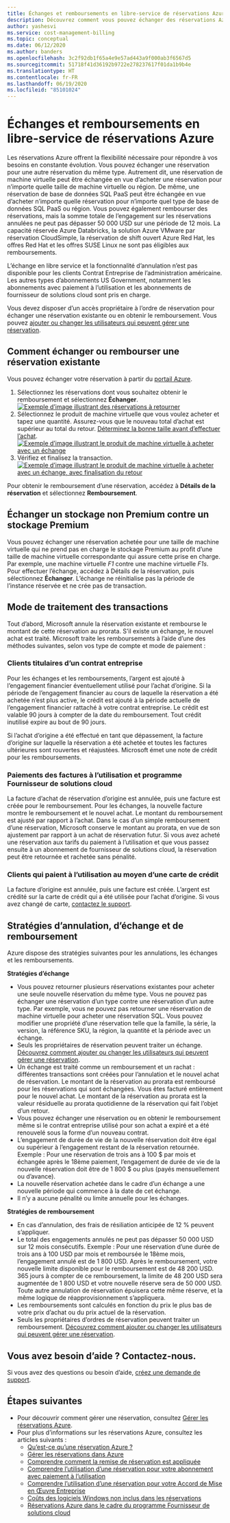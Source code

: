 ```yaml
---
title: Échanges et remboursements en libre-service de réservations Azure
description: Découvrez comment vous pouvez échanger des réservations Azure ou en obtenir le remboursement.
author: yashesvi
ms.service: cost-management-billing
ms.topic: conceptual
ms.date: 06/12/2020
ms.author: banders
ms.openlocfilehash: 3c2f92db1f65a4e9e57ad443a9f000ab3f6567d5
ms.sourcegitcommit: 51718f41d36192b9722e278237617f01da1b9b4e
ms.translationtype: HT
ms.contentlocale: fr-FR
ms.lasthandoff: 06/19/2020
ms.locfileid: "85101024"
---
```

# <a name="self-service-exchanges-and-refunds-for-azure-reservations"></a>Échanges et remboursements en libre-service de réservations Azure

Les réservations Azure offrent la flexibilité nécessaire pour répondre à vos besoins en constante évolution. Vous pouvez échanger une réservation pour une autre réservation du même type. Autrement dit, une réservation de machine virtuelle peut être échangée en vue d’acheter une réservation pour n’importe quelle taille de machine virtuelle ou région. De même, une réservation de base de données SQL PaaS peut être échangée en vue d’acheter n’importe quelle réservation pour n’importe quel type de base de données SQL PaaS ou région. Vous pouvez également rembourser des réservations, mais la somme totale de l’engagement sur les réservations annulées ne peut pas dépasser 50 000 USD sur une période de 12 mois. La capacité réservée Azure Databricks, la solution Azure VMware par réservation CloudSimple, la réservation de shift ouvert Azure Red Hat, les offres Red Hat et les offres SUSE Linux ne sont pas éligibles aux remboursements.

L’échange en libre service et la fonctionnalité d’annulation n’est pas disponible pour les clients Contrat Entreprise de l’administration américaine. Les autres types d’abonnements US Government, notamment les abonnements avec paiement à l’utilisation et les abonnements de fournisseur de solutions cloud sont pris en charge.

Vous devez disposer d’un accès propriétaire à l’ordre de réservation pour échanger une réservation existante ou en obtenir le remboursement. Vous pouvez [ajouter ou changer les utilisateurs qui peuvent gérer une réservation](https://docs.microsoft.com/azure/cost-management-billing/reservations/manage-reserved-vm-instance#add-or-change-users-who-can-manage-a-reservation).

## <a name="how-to-exchange-or-refund-an-existing-reservation"></a>Comment échanger ou rembourser une réservation existante

Vous pouvez échanger votre réservation à partir du [portail Azure](https://portal.azure.com/#blade/Microsoft_Azure_Reservations/ReservationsBrowseBlade).

1. Sélectionnez les réservations dont vous souhaitez obtenir le remboursement et sélectionnez **Échanger**.  
    [![Exemple d’image illustrant des réservations à retourner](./media/exchange-and-refund-azure-reservations/exchange-refund-return.png)](./media/exchange-and-refund-azure-reservations/exchange-refund-return.png#lightbox)
1. Sélectionnez le produit de machine virtuelle que vous voulez acheter et tapez une quantité. Assurez-vous que le nouveau total d’achat est supérieur au total du retour. [Déterminez la bonne taille avant d’effectuer l’achat](../../virtual-machines/windows/prepay-reserved-vm-instances.md#determine-the-right-vm-size-before-you-buy).  
    [![Exemple d’image illustrant le produit de machine virtuelle à acheter avec un échange](./media/exchange-and-refund-azure-reservations/exchange-refund-select-purchase.png)](./media/exchange-and-refund-azure-reservations/exchange-refund-select-purchase.png#lightbox)
1. Vérifiez et finalisez la transaction.  
    [![Exemple d’image illustrant le produit de machine virtuelle à acheter avec un échange, avec finalisation du retour](./media/exchange-and-refund-azure-reservations/exchange-refund-confirm-exchange.png)](./media/exchange-and-refund-azure-reservations/exchange-refund-confirm-exchange.png#lightbox)

Pour obtenir le remboursement d’une réservation, accédez à **Détails de la réservation** et sélectionnez **Remboursement**.

## <a name="exchange-non-premium-storage-for-premium-storage"></a>Échanger un stockage non Premium contre un stockage Premium

Vous pouvez échanger une réservation achetée pour une taille de machine virtuelle qui ne prend pas en charge le stockage Premium au profit d’une taille de machine virtuelle correspondante qui assure cette prise en charge. Par exemple, une machine virtuelle _F1_ contre une machine virtuelle _F1s_. Pour effectuer l’échange, accédez à Détails de la réservation, puis sélectionnez **Échanger**. L’échange ne réinitialise pas la période de l’instance réservée et ne crée pas de transaction. 

## <a name="how-transactions-are-processed"></a>Mode de traitement des transactions

Tout d’abord, Microsoft annule la réservation existante et rembourse le montant de cette réservation au prorata. S’il existe un échange, le nouvel achat est traité. Microsoft traite les remboursements à l’aide d’une des méthodes suivantes, selon vos type de compte et mode de paiement :

### <a name="enterprise-agreement-customers"></a>Clients titulaires d’un contrat entreprise

Pour les échanges et les remboursements, l’argent est ajouté à l’engagement financier éventuellement utilisé pour l’achat d’origine. Si la période de l’engagement financier au cours de laquelle la réservation a été achetée n’est plus active, le crédit est ajouté à la période actuelle de l’engagement financier rattaché à votre contrat entreprise. Le crédit est valable 90 jours à compter de la date du remboursement. Tout crédit inutilisé expire au bout de 90 jours.

Si l’achat d’origine a été effectué en tant que dépassement, la facture d’origine sur laquelle la réservation a été achetée et toutes les factures ultérieures sont rouvertes et réajustées. Microsoft émet une note de crédit pour les remboursements.

### <a name="pay-as-you-go-invoice-payments-and-csp-program"></a>Paiements des factures à l’utilisation et programme Fournisseur de solutions cloud

La facture d’achat de réservation d’origine est annulée, puis une facture est créée pour le remboursement. Pour les échanges, la nouvelle facture montre le remboursement et le nouvel achat. Le montant du remboursement est ajusté par rapport à l’achat. Dans le cas d’un simple remboursement d’une réservation, Microsoft conserve le montant au prorata, en vue de son ajustement par rapport à un achat de réservation futur. Si vous avez acheté une réservation aux tarifs du paiement à l’utilisation et que vous passez ensuite à un abonnement de fournisseur de solutions cloud, la réservation peut être retournée et rachetée sans pénalité.

### <a name="pay-as-you-go-credit-card-customers"></a>Clients qui paient à l’utilisation au moyen d’une carte de crédit

La facture d’origine est annulée, puis une facture est créée. L’argent est crédité sur la carte de crédit qui a été utilisée pour l’achat d’origine. Si vous avez changé de carte, [contactez le support](https://portal.azure.com/#blade/Microsoft_Azure_Support/HelpAndSupportBlade/newsupportrequest).

## <a name="cancel-exchange-and-refund-policies"></a>Stratégies d’annulation, d’échange et de remboursement

Azure dispose des stratégies suivantes pour les annulations, les échanges et les remboursements.

**Stratégies d’échange**

- Vous pouvez retourner plusieurs réservations existantes pour acheter une seule nouvelle réservation du même type. Vous ne pouvez pas échanger une réservation d’un type contre une réservation d’un autre type. Par exemple, vous ne pouvez pas retourner une réservation de machine virtuelle pour acheter une réservation SQL. Vous pouvez modifier une propriété d’une réservation telle que la famille, la série, la version, la référence SKU, la région, la quantité et la période avec un échange.
- Seuls les propriétaires de réservation peuvent traiter un échange. [Découvrez comment ajouter ou changer les utilisateurs qui peuvent gérer une réservation](manage-reserved-vm-instance.md#add-or-change-users-who-can-manage-a-reservation).
- Un échange est traité comme un remboursement et un rachat : différentes transactions sont créées pour l’annulation et le nouvel achat de réservation. Le montant de la réservation au prorata est remboursé pour les réservations qui sont échangées. Vous êtes facturé entièrement pour le nouvel achat. Le montant de la réservation au prorata est la valeur résiduelle au prorata quotidienne de la réservation qui fait l’objet d’un retour.
- Vous pouvez échanger une réservation ou en obtenir le remboursement même si le contrat entreprise utilisé pour son achat a expiré et a été renouvelé sous la forme d’un nouveau contrat.
- L’engagement de durée de vie de la nouvelle réservation doit être égal ou supérieur à l’engagement restant de la réservation retournée. Exemple : Pour une réservation de trois ans à 100 $ par mois et échangée après le 18ème paiement, l’engagement de durée de vie de la nouvelle réservation doit être de 1 800 $ ou plus (payés mensuellement ou d’avance).
- La nouvelle réservation achetée dans le cadre d’un échange a une nouvelle période qui commence à la date de cet échange.
- Il n’y a aucune pénalité ou limite annuelle pour les échanges.

**Stratégies de remboursement**

- En cas d’annulation, des frais de résiliation anticipée de 12 % peuvent s’appliquer.
- Le total des engagements annulés ne peut pas dépasser 50 000 USD sur 12 mois consécutifs. Exemple : Pour une réservation d’une durée de trois ans à 100 USD par mois et remboursée le 18ème mois, l’engagement annulé est de 1 800 USD. Après le remboursement, votre nouvelle limite disponible pour le remboursement est de 48 200 USD. 365 jours à compter de ce remboursement, la limite de 48 200 USD sera augmentée de 1 800 USD et votre nouvelle réserve sera de 50 000 USD. Toute autre annulation de réservation épuisera cette même réserve, et la même logique de réapprovisionnement s’appliquera.
- Les remboursements sont calculés en fonction du prix le plus bas de votre prix d’achat ou du prix actuel de la réservation.
- Seuls les propriétaires d’ordres de réservation peuvent traiter un remboursement. [Découvrez comment ajouter ou changer les utilisateurs qui peuvent gérer une réservation](manage-reserved-vm-instance.md#add-or-change-users-who-can-manage-a-reservation).

## <a name="need-help-contact-us"></a>Vous avez besoin d’aide ? Contactez-nous.

Si vous avez des questions ou besoin d’aide, [créez une demande de support](https://portal.azure.com/#blade/Microsoft_Azure_Support/HelpAndSupportBlade/newsupportrequest).

## <a name="next-steps"></a>Étapes suivantes

- Pour découvrir comment gérer une réservation, consultez [Gérer les réservations Azure](manage-reserved-vm-instance.md).
- Pour plus d’informations sur les réservations Azure, consultez les articles suivants :
    - [Qu’est-ce qu’une réservation Azure ?](save-compute-costs-reservations.md)
    - [Gérer les réservations dans Azure](manage-reserved-vm-instance.md)
    - [Comprendre comment la remise de réservation est appliquée](../manage/understand-vm-reservation-charges.md)
    - [Comprendre l’utilisation d’une réservation pour votre abonnement avec paiement à l’utilisation](understand-reserved-instance-usage.md)
    - [Comprendre l’utilisation d’une réservation pour votre Accord de Mise en Œuvre Entreprise](understand-reserved-instance-usage-ea.md)
    - [Coûts des logiciels Windows non inclus dans les réservations](reserved-instance-windows-software-costs.md)
    - [Réservations Azure dans le cadre du programme Fournisseur de solutions cloud](/partner-center/azure-reservations)

